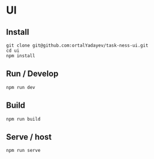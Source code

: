 # UI

## Install

```
git clone git@github.com:ortalYadayev/task-ness-ui.git
cd ui
npm install
```

## Run / Develop

```
npm run dev
```

## Build

```
npm run build
```

## Serve / host

```
npm run serve
```
